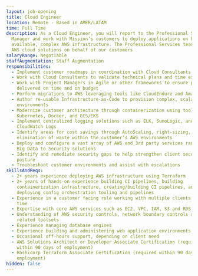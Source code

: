 ```yaml
---
layout: job-opening
title: Cloud Engineer
location: Remote - Based in AMER/LATAM
time: Full Time
description: As a Cloud Engineer, you will report to the Professional Services
  Manager and work with Mission’s customers to deploy applications on highly
  available, complex AWS infrastructure. The Professional Services team builds
  AWS cloud solutions on behalf of our customers
salaryRange: Negotiable
staffAugmentation: Staff Augmentation
responsibilities:
  - Implement customer roadmaps in coordination with Cloud Consultants
  - Work with Cloud Consultants to validate technical plans and time estimates
  - Work with Project Managers in Agile or other frameworks to ensure project is
    delivered on time and on budget
  - Perform migrations to AWS leveraging tools like CloudEndure and Amazon’s DMS
  - Author re-usable Infrastructure-as-Code to provision complex, scalable AWS
    environments
  - Modernize customer architecture through containerization using tools like
    Kubernetes, Docker, and ECS/EKS
  - Implement centralized logging solutions such as ELK, SumoLogic, and
    CloudWatch Logs
  - Identify areas for cost savings through AutoScaling, right-sizing, and
    elimination of waste within the customer’s AWS environments
  - Deploy and configure a vast array of AWS and 3rd party services ranging from
    Big Data to Security solutions
  - Identify and remediate security gaps to help strengthen client security
    posture
  - Troubleshoot customer environments and assist with escalations
skillsAndReqs:
  - 2+ years experience deploying AWS infrastructure using Terraform
  - 2+ years of hands-on experience building CI pipelines, building
    containerization infrastructure, creating/building CI pipelines, and
    deploying config orchestration tooling and pipelines
  - Experience in a customer facing role working with multiple clients at one
    time
  - Expertise with core AWS services such as EC2, VPC, IAM, S3 and RDS
  - Understanding of AWS security controls, network boundary controls and
    related toolsets
  - Experience managing database engines
  - Experience building and administering web application environments
  - Occasional off-hours support, depending on client need
  - AWS Solutions Architect or Developer Associate Certification (required
    within 90 days of employment)
  - Hashicorp Terraform Associate Certification (required within 90 days of
    employment)
hidden: false
---
```

